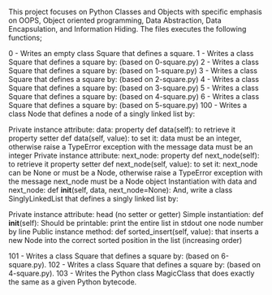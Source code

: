 This project focuses on Python Classes and Objects with specific emphasis on OOPS, Object oriented programming, Data Abstraction, Data Encapsulation, and Information Hiding.
The files executes the following functions;

0 - Writes an empty class Square that defines a square.
1 - Writes a class Square that defines a square by: (based on 0-square.py)
2 - Writes a class Square that defines a square by: (based on 1-square.py)
3 - Writes a class Square that defines a square by: (based on 2-square.py) 
4 - Writes a class Square that defines a square by: (based on 3-square.py)
5 - Writes a class Square that defines a square by: (based on 4-square.py)
6 - Writes a class Square that defines a square by: (based on 5-square.py)
100 - Writes a class Node that defines a node of a singly linked list by:

Private instance attribute: data:
property def data(self): to retrieve it
property setter def data(self, value): to set it:
data must be an integer, otherwise raise a TypeError exception with the message data must be an integer
Private instance attribute: next_node:
property def next_node(self): to retrieve it
property setter def next_node(self, value): to set it:
next_node can be None or must be a Node, otherwise raise a TypeError exception with the message next_node must be a Node object
Instantiation with data and next_node: def __init__(self, data, next_node=None):
And, write a class SinglyLinkedList that defines a singly linked list by:

Private instance attribute: head (no setter or getter)
Simple instantiation: def __init__(self):
Should be printable:
print the entire list in stdout
one node number by line
Public instance method: def sorted_insert(self, value): that inserts a new Node into the correct sorted position in the list (increasing order)

101 - Writes a class Square that defines a square by: (based on 6-square.py).
102 - Writes a class Square that defines a square by: (based on 4-square.py).
103 - Writes the Python class MagicClass that does exactly the same as a given Python bytecode.


